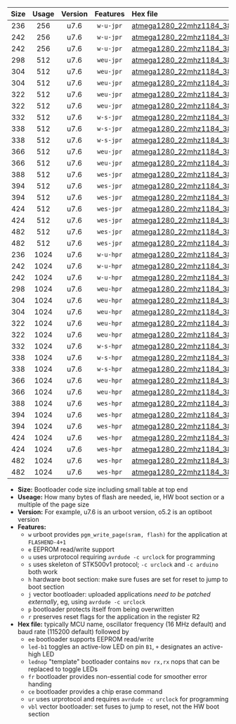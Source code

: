 |Size|Usage|Version|Features|Hex file|
|:-:|:-:|:-:|:-:|:--|
|236|256|u7.6|`w-u-jpr`|[atmega1280_22mhz1184_38400bps_ur_vbl.hex](https://raw.githubusercontent.com/stefanrueger/urboot/main/bootloaders/atmega1280/fcpu_22mhz1184/38400_bps/atmega1280_22mhz1184_38400bps_ur_vbl.hex)|
|242|256|u7.6|`w-u-jpr`|[atmega1280_22mhz1184_38400bps_led+b7_ur_vbl.hex](https://raw.githubusercontent.com/stefanrueger/urboot/main/bootloaders/atmega1280/fcpu_22mhz1184/38400_bps/atmega1280_22mhz1184_38400bps_led+b7_ur_vbl.hex)|
|242|256|u7.6|`w-u-jpr`|[atmega1280_22mhz1184_38400bps_lednop_ur_vbl.hex](https://raw.githubusercontent.com/stefanrueger/urboot/main/bootloaders/atmega1280/fcpu_22mhz1184/38400_bps/atmega1280_22mhz1184_38400bps_lednop_ur_vbl.hex)|
|298|512|u7.6|`weu-jpr`|[atmega1280_22mhz1184_38400bps_ee_ur_vbl.hex](https://raw.githubusercontent.com/stefanrueger/urboot/main/bootloaders/atmega1280/fcpu_22mhz1184/38400_bps/atmega1280_22mhz1184_38400bps_ee_ur_vbl.hex)|
|304|512|u7.6|`weu-jpr`|[atmega1280_22mhz1184_38400bps_ee_led+b7_ur_vbl.hex](https://raw.githubusercontent.com/stefanrueger/urboot/main/bootloaders/atmega1280/fcpu_22mhz1184/38400_bps/atmega1280_22mhz1184_38400bps_ee_led+b7_ur_vbl.hex)|
|304|512|u7.6|`weu-jpr`|[atmega1280_22mhz1184_38400bps_ee_lednop_ur_vbl.hex](https://raw.githubusercontent.com/stefanrueger/urboot/main/bootloaders/atmega1280/fcpu_22mhz1184/38400_bps/atmega1280_22mhz1184_38400bps_ee_lednop_ur_vbl.hex)|
|322|512|u7.6|`weu-jpr`|[atmega1280_22mhz1184_38400bps_ee_led+b7_fr_ur_vbl.hex](https://raw.githubusercontent.com/stefanrueger/urboot/main/bootloaders/atmega1280/fcpu_22mhz1184/38400_bps/atmega1280_22mhz1184_38400bps_ee_led+b7_fr_ur_vbl.hex)|
|322|512|u7.6|`weu-jpr`|[atmega1280_22mhz1184_38400bps_ee_lednop_fr_ur_vbl.hex](https://raw.githubusercontent.com/stefanrueger/urboot/main/bootloaders/atmega1280/fcpu_22mhz1184/38400_bps/atmega1280_22mhz1184_38400bps_ee_lednop_fr_ur_vbl.hex)|
|332|512|u7.6|`w-s-jpr`|[atmega1280_22mhz1184_38400bps_vbl.hex](https://raw.githubusercontent.com/stefanrueger/urboot/main/bootloaders/atmega1280/fcpu_22mhz1184/38400_bps/atmega1280_22mhz1184_38400bps_vbl.hex)|
|338|512|u7.6|`w-s-jpr`|[atmega1280_22mhz1184_38400bps_led+b7_vbl.hex](https://raw.githubusercontent.com/stefanrueger/urboot/main/bootloaders/atmega1280/fcpu_22mhz1184/38400_bps/atmega1280_22mhz1184_38400bps_led+b7_vbl.hex)|
|338|512|u7.6|`w-s-jpr`|[atmega1280_22mhz1184_38400bps_lednop_vbl.hex](https://raw.githubusercontent.com/stefanrueger/urboot/main/bootloaders/atmega1280/fcpu_22mhz1184/38400_bps/atmega1280_22mhz1184_38400bps_lednop_vbl.hex)|
|366|512|u7.6|`weu-jpr`|[atmega1280_22mhz1184_38400bps_ee_led+b7_fr_ce_ur_vbl.hex](https://raw.githubusercontent.com/stefanrueger/urboot/main/bootloaders/atmega1280/fcpu_22mhz1184/38400_bps/atmega1280_22mhz1184_38400bps_ee_led+b7_fr_ce_ur_vbl.hex)|
|366|512|u7.6|`weu-jpr`|[atmega1280_22mhz1184_38400bps_ee_lednop_fr_ce_ur_vbl.hex](https://raw.githubusercontent.com/stefanrueger/urboot/main/bootloaders/atmega1280/fcpu_22mhz1184/38400_bps/atmega1280_22mhz1184_38400bps_ee_lednop_fr_ce_ur_vbl.hex)|
|388|512|u7.6|`wes-jpr`|[atmega1280_22mhz1184_38400bps_ee_vbl.hex](https://raw.githubusercontent.com/stefanrueger/urboot/main/bootloaders/atmega1280/fcpu_22mhz1184/38400_bps/atmega1280_22mhz1184_38400bps_ee_vbl.hex)|
|394|512|u7.6|`wes-jpr`|[atmega1280_22mhz1184_38400bps_ee_led+b7_vbl.hex](https://raw.githubusercontent.com/stefanrueger/urboot/main/bootloaders/atmega1280/fcpu_22mhz1184/38400_bps/atmega1280_22mhz1184_38400bps_ee_led+b7_vbl.hex)|
|394|512|u7.6|`wes-jpr`|[atmega1280_22mhz1184_38400bps_ee_lednop_vbl.hex](https://raw.githubusercontent.com/stefanrueger/urboot/main/bootloaders/atmega1280/fcpu_22mhz1184/38400_bps/atmega1280_22mhz1184_38400bps_ee_lednop_vbl.hex)|
|424|512|u7.6|`wes-jpr`|[atmega1280_22mhz1184_38400bps_ee_led+b7_fr_vbl.hex](https://raw.githubusercontent.com/stefanrueger/urboot/main/bootloaders/atmega1280/fcpu_22mhz1184/38400_bps/atmega1280_22mhz1184_38400bps_ee_led+b7_fr_vbl.hex)|
|424|512|u7.6|`wes-jpr`|[atmega1280_22mhz1184_38400bps_ee_lednop_fr_vbl.hex](https://raw.githubusercontent.com/stefanrueger/urboot/main/bootloaders/atmega1280/fcpu_22mhz1184/38400_bps/atmega1280_22mhz1184_38400bps_ee_lednop_fr_vbl.hex)|
|482|512|u7.6|`wes-jpr`|[atmega1280_22mhz1184_38400bps_ee_led+b7_fr_ce_vbl.hex](https://raw.githubusercontent.com/stefanrueger/urboot/main/bootloaders/atmega1280/fcpu_22mhz1184/38400_bps/atmega1280_22mhz1184_38400bps_ee_led+b7_fr_ce_vbl.hex)|
|482|512|u7.6|`wes-jpr`|[atmega1280_22mhz1184_38400bps_ee_lednop_fr_ce_vbl.hex](https://raw.githubusercontent.com/stefanrueger/urboot/main/bootloaders/atmega1280/fcpu_22mhz1184/38400_bps/atmega1280_22mhz1184_38400bps_ee_lednop_fr_ce_vbl.hex)|
|236|1024|u7.6|`w-u-hpr`|[atmega1280_22mhz1184_38400bps_ur.hex](https://raw.githubusercontent.com/stefanrueger/urboot/main/bootloaders/atmega1280/fcpu_22mhz1184/38400_bps/atmega1280_22mhz1184_38400bps_ur.hex)|
|242|1024|u7.6|`w-u-hpr`|[atmega1280_22mhz1184_38400bps_led+b7_ur.hex](https://raw.githubusercontent.com/stefanrueger/urboot/main/bootloaders/atmega1280/fcpu_22mhz1184/38400_bps/atmega1280_22mhz1184_38400bps_led+b7_ur.hex)|
|242|1024|u7.6|`w-u-hpr`|[atmega1280_22mhz1184_38400bps_lednop_ur.hex](https://raw.githubusercontent.com/stefanrueger/urboot/main/bootloaders/atmega1280/fcpu_22mhz1184/38400_bps/atmega1280_22mhz1184_38400bps_lednop_ur.hex)|
|298|1024|u7.6|`weu-hpr`|[atmega1280_22mhz1184_38400bps_ee_ur.hex](https://raw.githubusercontent.com/stefanrueger/urboot/main/bootloaders/atmega1280/fcpu_22mhz1184/38400_bps/atmega1280_22mhz1184_38400bps_ee_ur.hex)|
|304|1024|u7.6|`weu-hpr`|[atmega1280_22mhz1184_38400bps_ee_led+b7_ur.hex](https://raw.githubusercontent.com/stefanrueger/urboot/main/bootloaders/atmega1280/fcpu_22mhz1184/38400_bps/atmega1280_22mhz1184_38400bps_ee_led+b7_ur.hex)|
|304|1024|u7.6|`weu-hpr`|[atmega1280_22mhz1184_38400bps_ee_lednop_ur.hex](https://raw.githubusercontent.com/stefanrueger/urboot/main/bootloaders/atmega1280/fcpu_22mhz1184/38400_bps/atmega1280_22mhz1184_38400bps_ee_lednop_ur.hex)|
|322|1024|u7.6|`weu-hpr`|[atmega1280_22mhz1184_38400bps_ee_led+b7_fr_ur.hex](https://raw.githubusercontent.com/stefanrueger/urboot/main/bootloaders/atmega1280/fcpu_22mhz1184/38400_bps/atmega1280_22mhz1184_38400bps_ee_led+b7_fr_ur.hex)|
|322|1024|u7.6|`weu-hpr`|[atmega1280_22mhz1184_38400bps_ee_lednop_fr_ur.hex](https://raw.githubusercontent.com/stefanrueger/urboot/main/bootloaders/atmega1280/fcpu_22mhz1184/38400_bps/atmega1280_22mhz1184_38400bps_ee_lednop_fr_ur.hex)|
|332|1024|u7.6|`w-s-hpr`|[atmega1280_22mhz1184_38400bps.hex](https://raw.githubusercontent.com/stefanrueger/urboot/main/bootloaders/atmega1280/fcpu_22mhz1184/38400_bps/atmega1280_22mhz1184_38400bps.hex)|
|338|1024|u7.6|`w-s-hpr`|[atmega1280_22mhz1184_38400bps_led+b7.hex](https://raw.githubusercontent.com/stefanrueger/urboot/main/bootloaders/atmega1280/fcpu_22mhz1184/38400_bps/atmega1280_22mhz1184_38400bps_led+b7.hex)|
|338|1024|u7.6|`w-s-hpr`|[atmega1280_22mhz1184_38400bps_lednop.hex](https://raw.githubusercontent.com/stefanrueger/urboot/main/bootloaders/atmega1280/fcpu_22mhz1184/38400_bps/atmega1280_22mhz1184_38400bps_lednop.hex)|
|366|1024|u7.6|`weu-hpr`|[atmega1280_22mhz1184_38400bps_ee_led+b7_fr_ce_ur.hex](https://raw.githubusercontent.com/stefanrueger/urboot/main/bootloaders/atmega1280/fcpu_22mhz1184/38400_bps/atmega1280_22mhz1184_38400bps_ee_led+b7_fr_ce_ur.hex)|
|366|1024|u7.6|`weu-hpr`|[atmega1280_22mhz1184_38400bps_ee_lednop_fr_ce_ur.hex](https://raw.githubusercontent.com/stefanrueger/urboot/main/bootloaders/atmega1280/fcpu_22mhz1184/38400_bps/atmega1280_22mhz1184_38400bps_ee_lednop_fr_ce_ur.hex)|
|388|1024|u7.6|`wes-hpr`|[atmega1280_22mhz1184_38400bps_ee.hex](https://raw.githubusercontent.com/stefanrueger/urboot/main/bootloaders/atmega1280/fcpu_22mhz1184/38400_bps/atmega1280_22mhz1184_38400bps_ee.hex)|
|394|1024|u7.6|`wes-hpr`|[atmega1280_22mhz1184_38400bps_ee_led+b7.hex](https://raw.githubusercontent.com/stefanrueger/urboot/main/bootloaders/atmega1280/fcpu_22mhz1184/38400_bps/atmega1280_22mhz1184_38400bps_ee_led+b7.hex)|
|394|1024|u7.6|`wes-hpr`|[atmega1280_22mhz1184_38400bps_ee_lednop.hex](https://raw.githubusercontent.com/stefanrueger/urboot/main/bootloaders/atmega1280/fcpu_22mhz1184/38400_bps/atmega1280_22mhz1184_38400bps_ee_lednop.hex)|
|424|1024|u7.6|`wes-hpr`|[atmega1280_22mhz1184_38400bps_ee_led+b7_fr.hex](https://raw.githubusercontent.com/stefanrueger/urboot/main/bootloaders/atmega1280/fcpu_22mhz1184/38400_bps/atmega1280_22mhz1184_38400bps_ee_led+b7_fr.hex)|
|424|1024|u7.6|`wes-hpr`|[atmega1280_22mhz1184_38400bps_ee_lednop_fr.hex](https://raw.githubusercontent.com/stefanrueger/urboot/main/bootloaders/atmega1280/fcpu_22mhz1184/38400_bps/atmega1280_22mhz1184_38400bps_ee_lednop_fr.hex)|
|482|1024|u7.6|`wes-hpr`|[atmega1280_22mhz1184_38400bps_ee_led+b7_fr_ce.hex](https://raw.githubusercontent.com/stefanrueger/urboot/main/bootloaders/atmega1280/fcpu_22mhz1184/38400_bps/atmega1280_22mhz1184_38400bps_ee_led+b7_fr_ce.hex)|
|482|1024|u7.6|`wes-hpr`|[atmega1280_22mhz1184_38400bps_ee_lednop_fr_ce.hex](https://raw.githubusercontent.com/stefanrueger/urboot/main/bootloaders/atmega1280/fcpu_22mhz1184/38400_bps/atmega1280_22mhz1184_38400bps_ee_lednop_fr_ce.hex)|

- **Size:** Bootloader code size including small table at top end
- **Useage:** How many bytes of flash are needed, ie, HW boot section or a multiple of the page size
- **Version:** For example, u7.6 is an urboot version, o5.2 is an optiboot version
- **Features:**
  + `w` urboot provides `pgm_write_page(sram, flash)` for the application at `FLASHEND-4+1`
  + `e` EEPROM read/write support
  + `u` uses urprotocol requiring `avrdude -c urclock` for programming
  + `s` uses skeleton of STK500v1 protocol; `-c urclock` and `-c arduino` both work
  + `h` hardware boot section: make sure fuses are set for reset to jump to boot section
  + `j` vector bootloader: uploaded applications *need to be patched externally*, eg, using `avrdude -c urclock`
  + `p` bootloader protects itself from being overwritten
  + `r` preserves reset flags for the application in the register R2
- **Hex file:** typically MCU name, oscillator frequency (16 MHz default) and baud rate (115200 default) followed by
  + `ee` bootloader supports EEPROM read/write
  + `led-b1` toggles an active-low LED on pin `B1`, `+` designates an active-high LED
  + `lednop` "template" bootloader contains `mov rx,rx` nops that can be replaced to toggle LEDs
  + `fr` bootloader provides non-essential code for smoother error handing
  + `ce` bootloader provides a chip erase command
  + `ur` uses urprotocol and requires `avrdude -c urclock` for programming
  + `vbl` vector bootloader: set fuses to jump to reset, not the HW boot section
